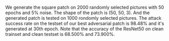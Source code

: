 We generate the square patch on 2000 randomly selected pictures with 50 epochs and 5% noise. The shape of the patch is (50, 50, 3). And the generated patch is tested on 1000 rondomly selected pictures. The attack success rate on the testset of our best adversarial patch is 98.48% and it's generated at 30th epoch. 
Note that the accuracy of the ResNet50 on clean trainset and clean testset is 68.500% and 73.900%.
